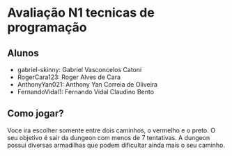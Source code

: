 # Avaliação N1 tecnicas de programação

## Alunos
  
  - gabriel-skinny: Gabriel Vasconcelos Catoni
  - RogerCara123: Roger Alves de Cara
  - AnthonyYan021: Anthony Yan Correia de Oliveira
  - FernandoVidal1: Fernando Vidal Claudino Bento

## Como jogar?

  Voce ira escolher somente entre dois caminhos, o vermelho e o preto. O seu objetivo é sair da dungeon com menos de 7 tentativas. A dungeon possui diversas armadilhas que podem dificultar ainda mais o seu caminho. 
